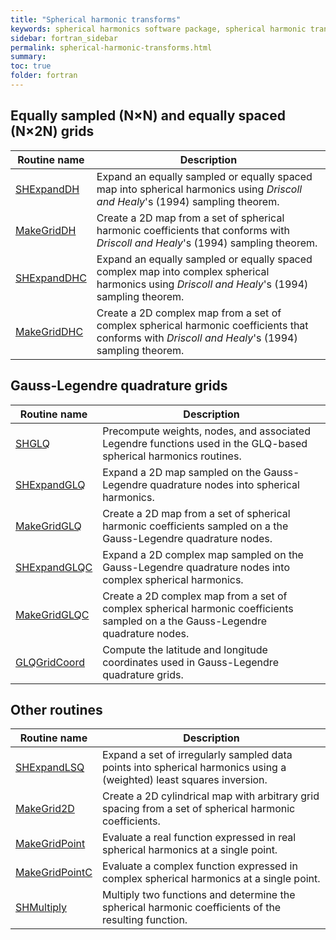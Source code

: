 ```yaml
---
title: "Spherical harmonic transforms"
keywords: spherical harmonics software package, spherical harmonic transform, legendre functions, multitaper spectral analysis, fortran, Python, gravity, magnetic field
sidebar: fortran_sidebar
permalink: spherical-harmonic-transforms.html
summary: 
toc: true
folder: fortran
---
```


<style>
table:nth-of-type(n) {
    display:table;
    width:100%;
}
table:nth-of-type(n) th:nth-of-type(2) {
    width:75%;
}
</style>

## Equally sampled (N&#215;N) and equally spaced (N&#215;2N) grids

| Routine name | Description |
| ------------ | ----------- |
| [SHExpandDH](shexpanddh.html) | Expand an equally sampled or equally spaced map into spherical harmonics using *Driscoll and Healy*'s (1994) sampling theorem. |
| [MakeGridDH](makegriddh.html) | Create a 2D map from a set of spherical harmonic coefficients that conforms with *Driscoll and Healy*'s (1994) sampling theorem. |
| [SHExpandDHC](shexpanddhc.html) | Expand an equally sampled or equally spaced complex map into complex spherical harmonics using *Driscoll and Healy*'s (1994) sampling theorem. |
| [MakeGridDHC](makegriddhc.html) | Create a 2D complex map from a set of complex spherical harmonic coefficients that conforms with *Driscoll and Healy*'s (1994) sampling theorem. |

## Gauss-Legendre quadrature grids

| Routine name | Description |
| ------------ | ----------- |
| [SHGLQ](shglq.html) | Precompute weights, nodes, and associated Legendre functions used in the GLQ-based spherical harmonics routines. |
| [SHExpandGLQ](shexpandglq.html) | Expand a 2D map sampled on the Gauss-Legendre quadrature nodes into spherical harmonics. |
| [MakeGridGLQ](makegridglq.html) | Create a 2D map from a set of spherical harmonic coefficients sampled on a the Gauss-Legendre quadrature nodes. |
| [SHExpandGLQC](shexpandglqc.html) | Expand a 2D complex map sampled on the Gauss-Legendre quadrature nodes into complex spherical harmonics. |
| [MakeGridGLQC](makegridglqc.html) | Create a 2D complex map from a set of complex spherical harmonic coefficients sampled on a the Gauss-Legendre quadrature nodes. |
| [GLQGridCoord](glqgridcoord.html) | Compute the latitude and longitude coordinates used in Gauss-Legendre quadrature grids. |

## Other routines

| Routine name | Description |
| ------------ | ----------- |
| [SHExpandLSQ](shexpandlsq.html) | Expand a set of irregularly sampled data points into spherical harmonics using a (weighted) least squares inversion. |
| [MakeGrid2D](makegrid2d.html) | Create a 2D cylindrical map with arbitrary grid spacing from a set of spherical harmonic coefficients. |
| [MakeGridPoint](makegridpoint.html) | Evaluate a real function expressed in real spherical harmonics at a single point. |
| [MakeGridPointC](makegridpointc.html) | Evaluate a complex function expressed in complex spherical harmonics at a single point. |
| [SHMultiply](shmultiply.html) | Multiply two functions and determine the spherical harmonic coefficients of the resulting function. |

